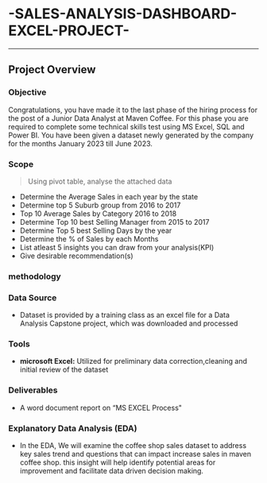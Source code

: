 # -SALES-ANALYSIS-DASHBOARD-EXCEL-PROJECT-
***
## Project Overview

### **Objective**
Congratulations, you have made it to the last phase of the hiring process for the post of a Junior Data Analyst at Maven Coffee. For this phase you are required to complete some technical skills test using MS Excel, SQL and Power BI. You have been given a dataset newly generated by the company for the months January 2023 till June 2023.

### **Scope**
> Using pivot table, analyse the attached data									
* Determine the Average Sales in each year by the state									
* Determine top 5 Suburb group from 2016 to 2017									
* Top 10 Average Sales by Category 2016 to 2018									
* Determine Top 10 best Selling Manager from 2015 to 2017									
* Determine Top 5 best Selling Days by the year									
* Determine the % of Sales by each Months									
* List atleast 5 insights you can draw from your analysis(KPI)									
* Give desirable recommendation(s)									

### **methodology**


### **Data Source**
 * Dataset is provided by a training class as an  excel file for a Data Analysis Capstone project, which was downloaded and processed

### **Tools**
 * **microsoft Excel:** Utilized for preliminary data correction,cleaning and initial review of the dataset

### **Deliverables**
* A word document report on “MS EXCEL Process"


### **Explanatory Data Analysis (EDA)**
* In the EDA, We will examine the coffee shop sales dataset to address key sales trend and questions that can impact increase sales in maven coffee shop. this insight will help identify potential areas for improvement and facilitate data driven decision making.


